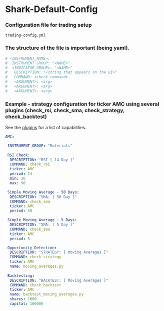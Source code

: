 # Shark-Default-Config

### Configuration file for trading setup 

```
trading-config.yml
```

### The structure of the file is important (being yaml).

```yaml
# <INSTRUMENT_NAME>:
#  INSTRUMENT_GROUP: "<NAME>"
#  <INDICATOR_GROUP>: "<NAME>"
#   DESCRIPTION: "<string that appears on the UI>"
#   COMMAND: <check_command>
#   <ARGUMENT>: <arg>
#   <ARGUMENT>: <arg>
#   <ARGUMENT>: <arg>
```

### Example - strategy configuration for ticker AMC using several plugins (check_rsi, check_sma, check_strategy, check_backtest)

See the [plugins](https://github.com/danielneil/Shark/blob/main/doc/README.PLUGINS.md) for a list of capabilities.

```yaml
AMC:

 INSTRUMENT_GROUP: "Materials"
 
 RSI Check: 
  DESCRIPTION: "RSI [ 14 Day ]"
  COMMAND: check_rsi
  ticker: AMC
  period: 14
  min: 10
  max: 90

 Simple Moving Average - 50 Days:
  DESCRIPTION: "SMA: [ 50 Day ]"
  COMMAND: check_sma 
  ticker: AMC
  period: 50

 Simple Moving Average - 5 Days:
  DESCRIPTION: "SMA: [ 5 Day ]"
  COMMAND: check_sma
  ticker: AMC
  period: 5

 Opportunity Detection: 
  DESCRIPTION: "STRATEGY: [ Moving Averages ]"
  COMMAND: check_strategy
  ticker: AMC
  name: moving_averages.py
   
 Backtesting:
  DESCRIPTION: "BACKTEST: [ Moving Averages ]"
  COMMAND: check_backtest
  ticker: AMC
  name: backtest_moving_averages.py
  shares: 1000
  capital: 100000
```
